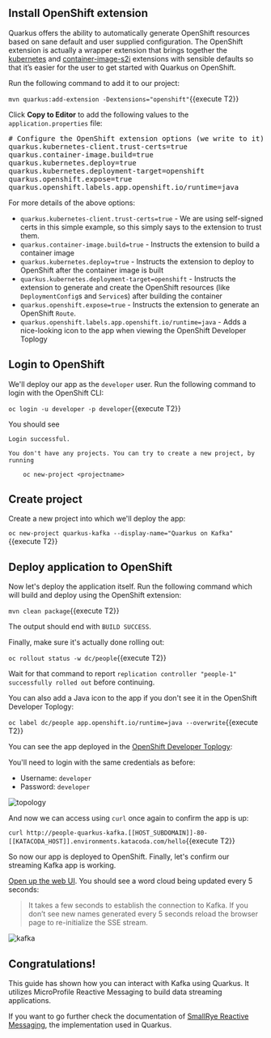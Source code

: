 ## Install OpenShift extension

Quarkus offers the ability to automatically generate OpenShift resources based on sane default and user supplied configuration. The OpenShift extension is actually a wrapper extension that brings together the [kubernetes](https://quarkus.io/guides/deploying-to-kubernetes) and [container-image-s2i](https://quarkus.io/guides/container-image#s2i) extensions with sensible defaults so that it’s easier for the user to get started with Quarkus on OpenShift.

Run the following command to add it to our project:

`mvn quarkus:add-extension -Dextensions="openshift"`{{execute T2}}

Click **Copy to Editor** to add the following values to the `application.properties` file:

<pre class="file" data-filename="./src/main/resources/application.properties" data-target="replace">
# Configure the OpenShift extension options (we write to it)
quarkus.kubernetes-client.trust-certs=true
quarkus.container-image.build=true
quarkus.kubernetes.deploy=true
quarkus.kubernetes.deployment-target=openshift
quarkus.openshift.expose=true
quarkus.openshift.labels.app.openshift.io/runtime=java
</pre>

For more details of the above options:

* `quarkus.kubernetes-client.trust-certs=true` - We are using self-signed certs in this simple example, so this simply says to the extension to trust them.
* `quarkus.container-image.build=true` - Instructs the extension to build a container image
* `quarkus.kubernetes.deploy=true` - Instructs the extension to deploy to OpenShift after the container image is built
* `quarkus.kubernetes.deployment-target=openshift` - Instructs the extension to generate and create the OpenShift resources (like `DeploymentConfig`s and `Service`s) after building the container
* `quarkus.openshift.expose=true` - Instructs the extension to generate an OpenShift `Route`.
* `quarkus.openshift.labels.app.openshift.io/runtime=java` - Adds a nice-looking icon to the app when viewing the OpenShift Developer Toplogy

## Login to OpenShift

We'll deploy our app as the `developer` user. Run the following command to login with the OpenShift CLI:

`oc login -u developer -p developer`{{execute T2}}

You should see

```
Login successful.

You don't have any projects. You can try to create a new project, by running

    oc new-project <projectname>
```

## Create project

Create a new project into which we'll deploy the app:

`oc new-project quarkus-kafka --display-name="Quarkus on Kafka"`{{execute T2}}

## Deploy application to OpenShift

Now let's deploy the application itself. Run the following command which will build and deploy using the OpenShift extension:

`mvn clean package`{{execute T2}}

The output should end with `BUILD SUCCESS`.

Finally, make sure it's actually done rolling out:

`oc rollout status -w dc/people`{{execute T2}}

Wait for that command to report `replication controller "people-1" successfully rolled out` before continuing.

You can also add a Java icon to the app if you don't see it in the OpenShift Developer Toplogy:

`oc label dc/people app.openshift.io/runtime=java --overwrite`{{execute T2}}

You can see the app deployed in the [OpenShift Developer Toplogy](https://console-openshift-console-[[HOST_SUBDOMAIN]]-443-[[KATACODA_HOST]].environments.katacoda.com/topology/ns/quarkus-kafka):

You'll need to login with the same credentials as before:

* Username: `developer`
* Password: `developer`

![topology](/openshift/assets/middleware/quarkus/peopletopology.png)

And now we can access using `curl` once again to confirm the app is up:

`curl http://people-quarkus-kafka.[[HOST_SUBDOMAIN]]-80-[[KATACODA_HOST]].environments.katacoda.com/hello`{{execute T2}}

So now our app is deployed to OpenShift. Finally, let's confirm our streaming Kafka app is working.

[Open up the web UI](http://people-quarkus-kafka.[[HOST_SUBDOMAIN]]-80-[[KATACODA_HOST]].environments.katacoda.com). You should see a word cloud being updated every 5 seconds:

> It takes a few seconds to establish the connection to Kafka. If you don’t see new names generated every 5 seconds reload the browser page to re-initialize the SSE stream.

![kafka](/openshift/assets/middleware/quarkus/wordcloud.png)

## Congratulations!

This guide has shown how you can interact with Kafka using Quarkus. It utilizes MicroProfile Reactive Messaging to build
data streaming applications.

If you want to go further check the documentation of [SmallRye Reactive
Messaging](https://smallrye.io/smallrye-reactive-messaging), the implementation used in Quarkus.
